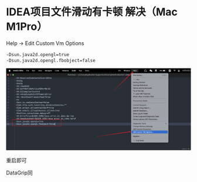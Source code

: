 # IDEA项目文件滑动有卡顿 解决（Mac M1Pro）

Help -> Edit Custom Vm Options

```
-Dsun.java2d.opengl=true
-Dsun.java2d.opengl.fbobject=false
```

![6b844b51c9d5dc320dcd3f721884f7a1.png](../../Image/6b844b51c9d5dc320dcd3f721884f7a1.png)

重启即可

DataGrip同